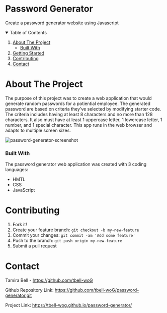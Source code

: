 # Password Generator
Create a password generator website using Javascript

<!-- TABLE OF CONTENTS -->
<details open="open">
  <summary>Table of Contents</summary>
  <ol>
    <li>
      <a href="about-the-project">About The Project</a>
      <ul>
        <li><a href="built-with">Built With</a></li>
      </ul>
    </li>
    <li><a href="getting-started">Getting Started</a></li>
    <li><a href="contributing">Contributing</a></li>
    <li><a href="contact">Contact</a></li>
  </ol>

# About The Project
The purpose of this project was to create a web application that would generate random passwords for a potiential employee. The generated password are based on criteria they’ve selected by modifying starter code. The criteria includes having at least 8 characters and no more than 128 characters. It also must have at least 1 uppercase letter, 1 lowercase letter, 1 number, and 1 special character. This app runs in the web browser and adapts to multiple screen sizes. 

<img src="https://i.ibb.co/kKkYrtv/Screen-Shot-2020-12-01-at-5-39-14-PM.png" alt="password-generator-screenshot" border="0">

### Built With
The password generator web application was created with 3 coding languages:
* HMTL
* CSS
* JavaScript

# Contributing
1. Fork it!
2. Create your feature branch: `git checkout -b my-new-feature`
3. Commit your changes: `git commit -am 'Add some feature'`
4. Push to the branch: `git push origin my-new-feature`
5. Submit a pull request

# Contact

Tamira Bell - https://github.com/tbell-woG

Github Repository Link: https://github.com/tbell-woG/password-generator.git

Project Link: https://tbell-wog.github.io/password-generator/
